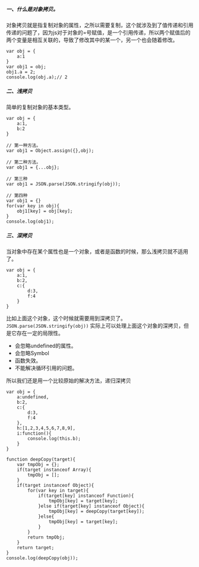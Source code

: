 ##### 一、什么是对象拷贝。
对象拷贝就是指复制对象的属性，之所以需要复制，这个就涉及到了值传递和引用传递的问题了，因为js对于对象的=号赋值，是一个引用传递，所以两个赋值后的两个变量是相互关联的，导致了修改其中的某一个，另一个也会随着修改。
```
var obj = {
    a:1
}
var obj1 = obj;
obj1.a = 2;
console.log(obj.a);// 2
```

##### 二、浅拷贝
简单的复制对象的基本类型。
```
var obj = {
    a:1,
    b:2
}

// 第一种方法。
var obj1 = Object.assign({},obj);

// 第二种方法。
var obj1 = {...obj};

// 第三种
var obj1 = JSON.parse(JSON.stringify(obj));

// 第四种
var obj1 = {}
for(var key in obj){
    obj1[key] = obj[key];
}
console.log(obj1);

```

##### 三、深拷贝
当对象中存在某个属性也是一个对象，或者是函数的时候，那么浅拷贝就不适用了。
```
var obj = {
    a:1,
    b:2,
    c:{
        d:3,
        f:4
    }
}
```
比如上面这个对象，这个时候就需要用到深拷贝了。
```JSON.parse(JSON.stringify(obj))``` 实际上可以处理上面这个对象的深拷贝，但是它存在一定的局限性。
- 会忽略undefined的属性。
- 会忽略Symbol
- 函数失效。
- 不能解决循环引用的问题。

所以我们还是用一个比较原始的解决方法，递归深拷贝
```
var obj = {
    a:undefined,
    b:2,
    c:{
        d:3,
        f:4
    },
    h:[1,2,3,4,5,6,7,8,9],
    i:function(){
        console.log(this.b);
    }
}

function deepCopy(target){
    var tmpObj = {};
    if(target instanceof Array){
        tmpObj = [];
    }
    if(target instanceof Object){
        for(var key in target){
            if(target[key] instanceof Function){
                tmpObj[key] = target[key];
            }else if(target[key] instanceof Object){
                tmpObj[key] = deepCopy(target[key]);
            }else{
                tmpObj[key] = target[key];
            }
        }
        return tmpObj;
    }
    return target;
}
console.log(deepCopy(obj));
```